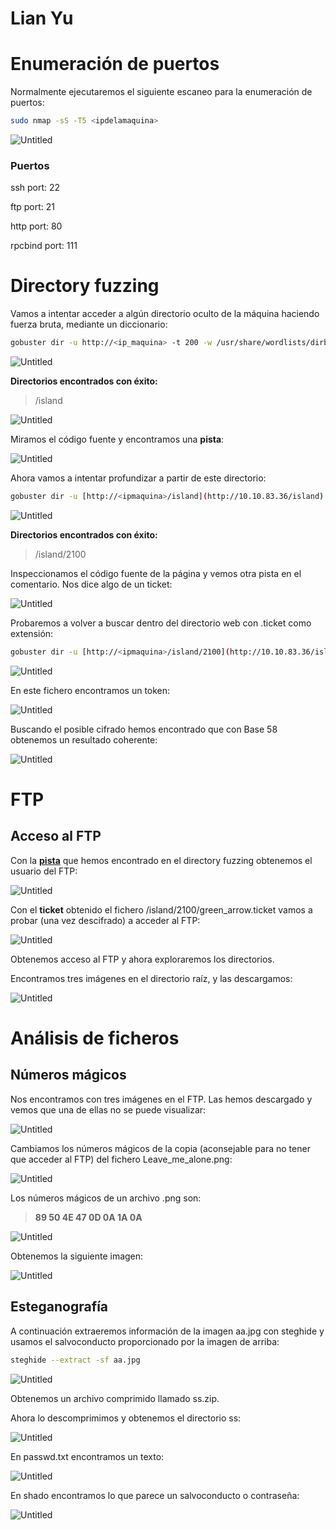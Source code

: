 # Lian Yu

# Enumeración de puertos

Normalmente ejecutaremos el siguiente escaneo para la enumeración de puertos:

```bash
sudo nmap -sS -T5 <ipdelamaquina>
```

![Untitled](Lian%20Yu%204099d05c64cd49f5be2f30286eb2973c/Untitled.png)

### Puertos

ssh port: 22

ftp port: 21

http port: 80

rpcbind port: 111

# Directory fuzzing

Vamos a intentar acceder a algún directorio oculto de la máquina haciendo fuerza bruta, mediante un diccionario:

```bash
gobuster dir -u http://<ip_maquina> -t 200 -w /usr/share/wordlists/dirbuster/directory-list-2.3-medium.txt
```

![Untitled](Lian%20Yu%204099d05c64cd49f5be2f30286eb2973c/Untitled%201.png)

**Directorios encontrados con éxito:**

> /island
> 

![Untitled](Lian%20Yu%204099d05c64cd49f5be2f30286eb2973c/Untitled%202.png)

Miramos el código fuente y encontramos una **pista**:

![Untitled](Lian%20Yu%204099d05c64cd49f5be2f30286eb2973c/Untitled%203.png)

Ahora vamos a intentar profundizar a partir de este directorio:

```bash
gobuster dir -u [http://<ipmaquina>/island](http://10.10.83.36/island) -t 200 -w /usr/share/wordlists/dirbuster/directory-list-2.3-medium.txt
```

![Untitled](Lian%20Yu%204099d05c64cd49f5be2f30286eb2973c/Untitled%204.png)

**Directorios encontrados con éxito:**

> /island/2100
> 

Inspeccionamos el código fuente de la página y vemos otra pista en el comentario. Nos dice algo de un ticket:

![Untitled](Lian%20Yu%204099d05c64cd49f5be2f30286eb2973c/Untitled%205.png)

Probaremos a volver a buscar dentro del directorio web con .ticket como extensión:

```bash
gobuster dir -u [http://<ipmaquina>/island/2100](http://10.10.83.36/island/2100) -t 200 -w /usr/share/wordlists/dirbuster/directory-list-2.3-medium.txt -x .ticket
```

![Untitled](Lian%20Yu%204099d05c64cd49f5be2f30286eb2973c/Untitled%206.png)

En este fichero encontramos un token:

![Untitled](Lian%20Yu%204099d05c64cd49f5be2f30286eb2973c/Untitled%207.png)

Buscando el posible cifrado hemos encontrado que con Base 58 obtenemos un resultado coherente:

![Untitled](Lian%20Yu%204099d05c64cd49f5be2f30286eb2973c/Untitled%208.png)

# FTP

## Acceso al FTP

Con la **[pista](https://www.notion.so/Lian-Yu-4099d05c64cd49f5be2f30286eb2973c)** que hemos encontrado en el directory fuzzing obtenemos el usuario del FTP:

![Untitled](Lian%20Yu%204099d05c64cd49f5be2f30286eb2973c/Untitled%209.png)

Con el **ticket** obtenido el fichero /island/2100/green_arrow.ticket vamos a probar (una vez descifrado) a acceder al FTP:

![Untitled](Lian%20Yu%204099d05c64cd49f5be2f30286eb2973c/Untitled%2010.png)

Obtenemos acceso al FTP y ahora exploraremos los directorios.

Encontramos tres imágenes en el directorio raíz, y las descargamos:

![Untitled](Lian%20Yu%204099d05c64cd49f5be2f30286eb2973c/Untitled%2011.png)

# **Análisis de ficheros**

## Números mágicos

Nos encontramos con tres imágenes en el FTP. Las hemos descargado y vemos que una de ellas no se puede visualizar:

![Untitled](Lian%20Yu%204099d05c64cd49f5be2f30286eb2973c/Untitled%2012.png)

Cambiamos los números mágicos de la copia (aconsejable para no tener que acceder al FTP) del fichero Leave_me_alone.png:

![Untitled](Lian%20Yu%204099d05c64cd49f5be2f30286eb2973c/Untitled%2013.png)

Los números mágicos de un archivo .png son:

> **89 50 4E 47 0D 0A 1A 0A**
> 

![Untitled](Lian%20Yu%204099d05c64cd49f5be2f30286eb2973c/Untitled%2014.png)

Obtenemos la siguiente imagen:

![Untitled](Lian%20Yu%204099d05c64cd49f5be2f30286eb2973c/Untitled%2015.png)


## Esteganografía


A continuación extraeremos información de la imagen aa.jpg con steghide y usamos el salvoconducto proporcionado por la imagen de arriba:

```bash
steghide --extract -sf aa.jpg
```

![Untitled](Lian%20Yu%204099d05c64cd49f5be2f30286eb2973c/Untitled%2016.png)

Obtenemos un archivo comprimido llamado ss.zip.

Ahora lo descomprimimos y obtenemos el directorio ss:

![Untitled](Lian%20Yu%204099d05c64cd49f5be2f30286eb2973c/Untitled%2017.png)

En passwd.txt encontramos un texto:

![Untitled](Lian%20Yu%204099d05c64cd49f5be2f30286eb2973c/Untitled%2018.png)

En shado encontramos lo que parece un salvoconducto o contraseña:

![Untitled](Lian%20Yu%204099d05c64cd49f5be2f30286eb2973c/Untitled%2019.png)